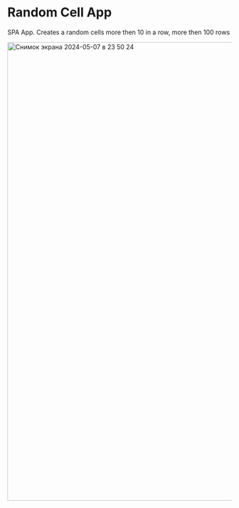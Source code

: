 # Random Cell App
SPA App. Creates a random cells more then 10 in a row, more then 100 rows

<img width="1028" alt="Снимок экрана 2024-05-07 в 23 50 24" src="https://github.com/artweise/random-cell-vue/assets/95726451/578d5b5d-0ddc-420d-8308-35cace084447">
